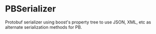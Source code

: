 PBSerializer
============

Protobuf serializer using boost's property tree to use JSON, XML, etc as alternate serialization methods for PB.